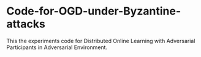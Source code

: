 # Code-for-OGD-under-Byzantine-attacks
This the experiments code for Distributed Online Learning with Adversarial Participants in Adversarial Environment.
